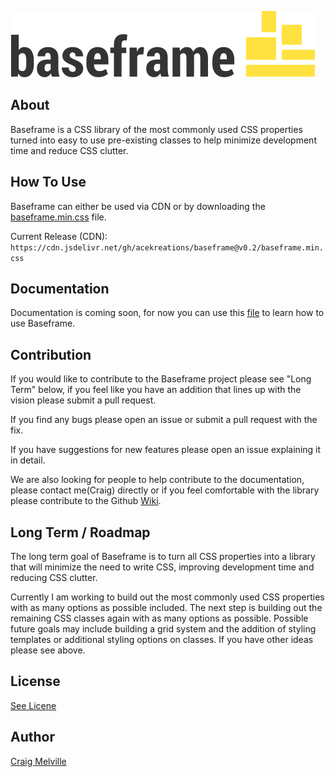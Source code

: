 ![](baseframe-logo.png)

## About

Baseframe is a CSS library of the most commonly used CSS properties turned into easy to use pre-existing classes to help minimize development time and reduce CSS clutter.

## How To Use

Baseframe can either be used via CDN or by downloading the [baseframe.min.css](baseframe.min.css) file.

Current Release (CDN):
`https://cdn.jsdelivr.net/gh/acekreations/baseframe@v0.2/baseframe.min.css`

## Documentation

Documentation is coming soon, for now you can use this [file](docs/examples.html) to learn how to use Baseframe.

## Contribution

If you would like to contribute to the Baseframe project please see "Long Term" below, if you feel like you have an addition that lines up with the vision please submit a pull request.

If you find any bugs please open an issue or submit a pull request with the fix.

If you have suggestions for new features please open an issue explaining it in detail.

We are also looking for people to help contribute to the documentation, please contact me(Craig) directly or if you feel comfortable with the library please contribute to the Github [Wiki](https://github.com/acekreations/baseframe/wiki).

## Long Term / Roadmap

The long term goal of Baseframe is to turn all CSS properties into a library that will minimize the need to write CSS, improving development time and reducing CSS clutter.

Currently I am working to build out the most commonly used CSS properties with as many options as possible included. The next step is building out the remaining CSS classes again with as many options as possible. Possible future goals may include building a grid system and the addition of styling templates or additional styling options on classes. If you have other ideas please see above.

## License

[See Licene](LICENSE.txt)

## Author

[Craig Melville](https://www.craigsportfolio.com/)
